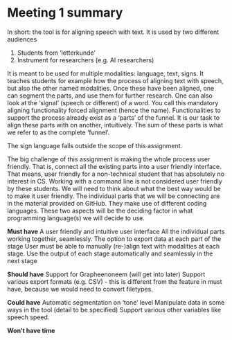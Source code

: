 # Meeting 1 summary
In short: the tool is for aligning speech with text. It is used by two different audiences

1. Students from ‘letterkunde’
2. Instrument for researchers (e.g. AI researchers)

It is meant to be used for multiple modalities: language, text, signs. It teaches students for example how the process of aligning text with speech, but also the other named modalities. Once these have been aligned, one can segment the parts, and use them for further research. 
One can also look at the ‘signal’ (speech or different) of a word. You call this mandatory aligning functionality forced alignment (hence the name). Functionalities to support the process already exist as a ‘parts’ of the funnel. It is our task to align these parts with on another, intuitively. The sum of these parts is what we refer to as the complete ‘funnel’.

The sign language falls outside the scope of this assignment.

The big challenge of this assignment is making the whole process user friendly. That is, connect all the existing parts into a user friendly interface. That means, user friendly for a non-technical student that has absolutely no interest in CS. Working with a command line is not considered user friendly by these students. We will need to think about what the best way would be to make it user friendly. 
The individual parts that we will be connecting are in the material provided on GitHub. They make use of different coding languages. 
These two aspects will be the deciding factor in what programming language(s) we will decide to use.

**Must have**
A user friendly and intuitive user interface
All the individual parts working together, seamlessly.
The option to export data at each part of the stage
User must be able to manually (re-)align text with modalities at each stage.
Use the output of each stage automatically and seamlessly in the next stage

**Should have**
Support for Grapheenoneem (will get into later)
Support various export formats (e.g. CSV) - this is different from the feature in must have, because we would need to convert filetypes.

**Could have**
Automatic segmentation on ‘tone’ level
Manipulate data in some ways in the tool (detail to be specified)
Support various other variables like speech speed. 

**Won’t have time**
